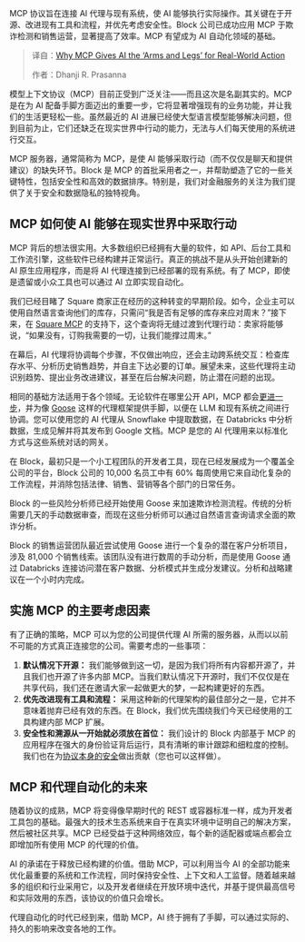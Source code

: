 <!--
title: MCP如何赋予AI在现实世界中行动的“手脚”
cover: https://cdn.thenewstack.io/media/2025/08/2045565d-screenshot-2025-08-27-at-2.12.49%E2%80%AFpm-1024x603.png
summary: MCP 协议旨在连接 AI 代理与现有系统，使 AI 能够执行实际操作。其关键在于开源、改进现有工具和流程，并优先考虑安全性。Block 公司已成功应用 MCP 于欺诈检测和销售运营，显著提高了效率。MCP 有望成为 AI 自动化领域的基础。
-->

MCP 协议旨在连接 AI 代理与现有系统，使 AI 能够执行实际操作。其关键在于开源、改进现有工具和流程，并优先考虑安全性。Block 公司已成功应用 MCP 于欺诈检测和销售运营，显著提高了效率。MCP 有望成为 AI 自动化领域的基础。

> 译自：[Why MCP Gives AI the ‘Arms and Legs’ for Real-World Action](https://thenewstack.io/why-mcp-gives-ai-the-arms-and-legs-for-real-world-action/)
> 
> 作者：Dhanji R. Prasanna

模型上下文协议（MCP）目前正受到广泛关注——而且这次是名副其实的。MCP 是在为 AI 配备手脚方面迈出的重要一步，它将显著增强现有的业务功能，并让我们的生活更轻松一些。虽然最近的 AI 进展已经使大型语言模型能够解决问题，但到目前为止，它们还缺乏在现实世界中行动的能力，无法与人们每天使用的系统进行交互。

MCP 服务器，通常简称为 MCP，是使 AI 能够采取行动（而不仅仅是聊天和提供建议）的缺失环节。Block 是 MCP 的首批采用者之一，并帮助塑造了它的一些关键特性，包括安全性和高效的数据排序。特别是，我们对金融服务的关注为我们提供了关于安全和数据隐私的独特视角。

## MCP 如何使 AI 能够在现实世界中采取行动

MCP 背后的想法很实用。大多数组织已经拥有大量的软件，如 API、后台工具和工作流引擎，这些软件已经构建并正常运行。真正的挑战不是从头开始创建新的 AI 原生应用程序，而是将 AI 代理连接到已经部署的现有系统。有了 MCP，即使是遗留或小众工具也可以通过 AI 立即实现自动化。

我们已经目睹了 Square 商家正在经历的这种转变的早期阶段。如今，企业主可以使用自然语言查询他们的库存，只需问“我是否有足够的库存来应对周末？”接下来，在 [Square MCP](https://developer.squareup.com/docs/mcp) 的支持下，这个查询将无缝过渡到代理行动：卖家将能够说，“如果没有，订购我需要的一切，让我们能撑过周末。”

在幕后，AI 代理将协调每个步骤，不仅做出响应，还会主动跨系统交互：检查库存水平、分析历史销售趋势，并自主下达必要的订单。展望未来，这些代理将主动识别趋势、提出业务改进建议，甚至在后台解决问题，防止潜在问题的出现。

相同的基础方法适用于各个领域。无论软件在哪里公开 API，MCP 都会[更进一步](https://block.github.io/goose/blog/2025/04/22/mcp-is-rewriting-the-rules-of-api-integration)，并为像 [Goose](https://block.github.io/goose/) 这样的代理框架提供手脚，以便在 LLM 和现有系统之间进行协调。您可以使用您的 AI 代理从 Snowflake 中提取数据，在 Databricks 中分析数据，生成见解并将其发布到 Google 文档。MCP 是您的 AI 代理用来以标准化方式与这些系统对话的网关。

在 Block，最初只是一个小工程团队的开发者工具，现在已经发展成为一个覆盖全公司的平台，Block 公司的 10,000 名员工中有 60% 每周使用它来自动化复杂的工作流程，并消除包括法律、销售、营销等各个部门的日常任务。

Block 的一些风险分析师已经开始使用 Goose 来加速欺诈检测流程。传统的分析需要几天的手动数据审查，而现在这些分析师可以通过自然语言查询请求全面的欺诈分析。

Block 的销售运营团队最近尝试使用 Goose 进行一个复杂的潜在客户分析项目，涉及 81,000 个销售线索。该团队没有进行数周的手动分析，而是使用 Goose 通过 Databricks 连接访问潜在客户数据、分析模式并生成分发建议。分析和战略建议在一个小时内完成。

## 实施 MCP 的主要考虑因素

有了正确的策略，MCP 可以为您的公司提供代理 AI 所需的服务器，从而以以前不可能的方式真正连接您的公司。需要考虑的一些事项：

1. **默认情况下开源：** 我们能够做到这一切，是因为我们将所有内容都开源了，并且我们也开源了许多内部 MCP。当我们默认情况下开源时，我们不仅仅是在共享代码，我们还在邀请大家一起做更大的梦，一起构建更好的东西。
2. **优先改进现有工具和流程：** 采用这种新的代理架构的最佳部分之一是，它并不意味着抛弃已经有效的东西。在 Block，我们优先围绕我们今天已经使用的工具构建内部 MCP 扩展。
3. **安全性和溯源从一开始就必须放在首位：** 我们设计的 Block 内部基于 MCP 的应用程序在强大的身份验证背后运行，具有清晰的审计跟踪和细粒度的控制。我们也在为[协议本身的安全](https://block.github.io/goose/blog/2025/03/31/securing-mcp/)做出贡献（您也可以这样做）。

## MCP 和代理自动化的未来

随着协议的成熟，MCP 将变得像早期时代的 REST 或容器标准一样，成为开发者工具包的基础。最强大的技术生态系统来自于在真实环境中证明自己的解决方案，然后被社区共享。MCP 已经受益于这种网络效应，每个新的适配器或端点都会立即增加所有使用 MCP 的代理的价值。

AI 的承诺在于释放已经构建的价值。借助 MCP，可以利用当今 AI 的全部功能来优化最重要的系统和工作流程，同时保持安全性、上下文和人工监督。随着越来越多的组织和行业采用它，以及开发者继续在开放环境中迭代，并基于提供最高信号和实际效用的东西，该协议的价值只会增长。

代理自动化的时代已经到来，借助 MCP，AI 终于拥有了手脚，可以通过实际的、持久的影响来改变各地的工作。